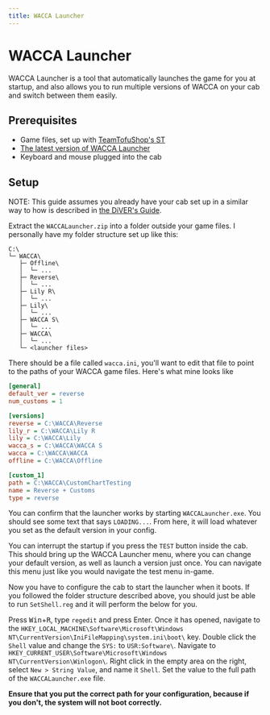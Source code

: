 ```yaml
---
title: WACCA Launcher
---
```

# WACCA Launcher

WACCA Launcher is a tool that automatically launches the game for you
at startup, and also allows you to run multiple versions of WACCA on your cab and switch between them easily.

## Prerequisites

- Game files, set up with [TeamTofuShop's ST](https://gitea.tendokyu.moe/TeamTofuShop/segatools)
- [The latest version of WACCA Launcher](https://github.com/YellowberryHN/WACCALauncher/releases/latest)
- Keyboard and mouse plugged into the cab

## Setup

NOTE: This guide assumes you already have your cab set up in a similar way to how is described in [the DiVER's Guide](guide.md).

Extract the `WACCALauncher.zip` into a folder outside your game files.
I personally have my folder structure set up like this:

```text
C:\
└─ WACCA\
   ├─ Offline\
   │  └─ ...
   ├─ Reverse\
   │  └─ ...
   ├─ Lily R\
   │  └─ ...
   ├─ Lily\
   │  └─ ...
   ├─ WACCA S\
   │  └─ ...
   ├─ WACCA\
   │  └─ ...
   └─ <launcher files>
```

There should be a file called `wacca.ini`, you'll want to edit that file to point to the paths of your WACCA game files.
Here's what mine looks like

```ini
[general]
default_ver = reverse
num_customs = 1

[versions]
reverse = C:\WACCA\Reverse
lily_r = C:\WACCA\Lily R
lily = C:\WACCA\Lily
wacca_s = C:\WACCA\WACCA S
wacca = C:\WACCA\WACCA
offline = C:\WACCA\Offline

[custom_1]
path = C:\WACCA\CustomChartTesting
name = Reverse + Customs
type = reverse
```

You can confirm that the launcher works by starting `WACCALauncher.exe`. You should see some text that 
says `LOADING...`. From here, it will load whatever you set as the default version in your config.

You can interrupt the startup if you press the `TEST` button inside the cab. This should bring up the WACCA Launcher
menu, where you can change your default version, as well as launch a version just once. You can navigate this menu just like you would navigate the test menu in-game.

Now you have to configure the cab to start the launcher when it boots. If you followed the folder structure described above, you should
just be able to run `SetShell.reg` and it will perform the below for you.

Press <kbd>Win</kbd>+<kbd>R</kbd>, type `regedit` and press Enter. Once it has opened, navigate to the
`HKEY_LOCAL_MACHINE\Software\Microsoft\Windows NT\CurrentVersion\IniFileMapping\system.ini\boot\`
key. Double click the `Shell` value and change the `SYS:` to `USR:Software\`. Navigate to
`HKEY_CURRENT_USER\Software\Microsoft\Windows NT\CurrentVersion\Winlogon\`. Right click in the empty area on the right,
select `New > String Value`, and name it `Shell`. Set the value to the full path of the `WACCALauncher.exe` file.

**Ensure that you put the correct path for your configuration, because if you don't, the system will not boot correctly.**
